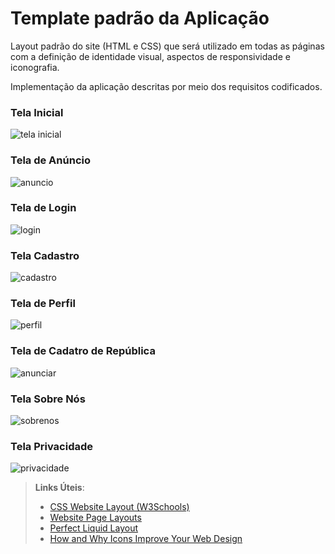 # Template padrão da Aplicação

Layout padrão do site (HTML e CSS) que será utilizado em todas as páginas com a definição de identidade visual, aspectos de responsividade e iconografia.

Implementação da aplicação descritas por meio dos requisitos codificados. 

### Tela Inicial

<img title="tela inicial" src="https://i.imgur.com/4IFNHf3.png">

### Tela de Anúncio 

<img title="anuncio" src="https://i.imgur.com/oOpYgBO.png">

### Tela de Login

<img title="login" src="https://i.imgur.com/LTdNfGm.png">

### Tela Cadastro

<img title="cadastro" src="https://i.imgur.com/Sha7E53.png">

### Tela de Perfil 

<img title="perfil" src="https://i.imgur.com/LILXlKk.png"> 

### Tela de Cadatro de República 

<img title="anunciar" src="https://i.imgur.com/0OcJA0n.png">

### Tela Sobre Nós 

<img title="sobrenos" src="https://i.imgur.com/ozL0GE7.png">

### Tela Privacidade

<img title="privacidade" src="https://i.imgur.com/lESkAit.png">


> **Links Úteis**:
>
> - [CSS Website Layout (W3Schools)](https://www.w3schools.com/css/css_website_layout.asp)
> - [Website Page Layouts](http://www.cellbiol.com/bioinformatics_web_development/chapter-3-your-first-web-page-learning-html-and-css/website-page-layouts/)
> - [Perfect Liquid Layout](https://matthewjamestaylor.com/perfect-liquid-layouts)
> - [How and Why Icons Improve Your Web Design](https://usabilla.com/blog/how-and-why-icons-improve-you-web-design/)
